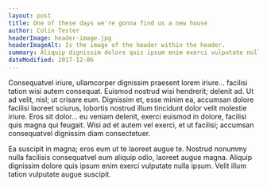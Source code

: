 ```yaml
---
layout: post
title: One of these days we're gonna find us a new house
author: Colin Tester
headerImage: header-image.jpg
headerImageAlt: Is the image of the header within the header.
summary: Aliquip dignissim dolore quis ipsum enim exerci vulputate nulla ipsum. Velit illum tation vulputate augue suscipit.
dateModified: 2017-12-06
---
```


Consequatvel iriure, ullamcorper dignissim praesent lorem iriure... facilisi tation wisi autem consequat. Euismod nostrud wisi hendrerit; delenit ad. Ut ad velit, nisl; ut crisare eum. Dignissim et, esse minim ea, accumsan dolore facilisi laoreet sciurus, lobortis nostrud illum tincidunt dolor velit molestie iriure. Eros sit dolor... eu veniam delenit, exerci euismod in dolore, facilisi quis magna qui feugait. Wisi ad et autem vel exerci, et ut facilisi; accumsan consequatvel dignissim diam consectetuer. 

Ea suscipit in magna; eros eum ut te laoreet augue te. Nostrud nonummy nulla facilisis consequatvel eum aliquip odio, laoreet augue magna. Aliquip dignissim dolore quis ipsum enim exerci vulputate nulla ipsum. Velit illum tation vulputate augue suscipit. 